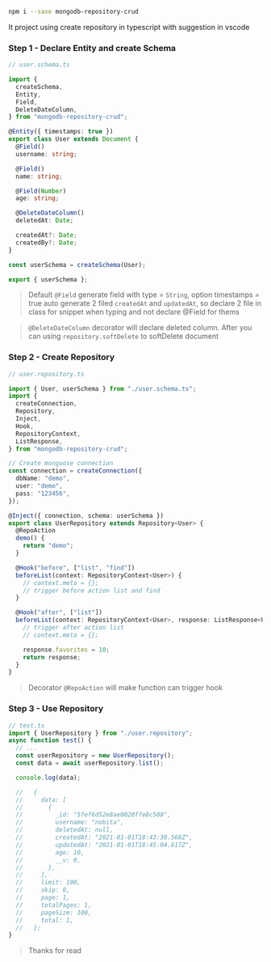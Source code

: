 ```bash
npm i --save mongodb-repository-crud
```

It project using create repository in typescript with suggestion in vscode

### Step 1 - Declare Entity and create Schema

```typescript
// user.schema.ts

import {
  createSchema,
  Entity,
  Field,
  DeleteDateColumn,
} from "mongodb-repository-crud";

@Entity({ timestamps: true })
export class User extends Document {
  @Field()
  username: string;

  @Field()
  name: string;

  @Field(Number)
  age: string;

  @DeleteDateColumn()
  deletedAt: Date;

  createdAt?: Date;
  createdBy?: Date;
}

const userSchema = createSchema(User);

export { userSchema };
```

> Default `@Field` generate field with type = `String`, option timestamps = true auto generate 2 filed `createdAt` and `updatedAt`, so declare 2 file in class for snippet when typing and not declare @Field for thems

> `@DeleteDateColumn` decorator will declare deleted column. After you can using `repository.softDelete` to softDelete document

### Step 2 - Create Repository

```typescript
// user.repository.ts

import { User, userSchema } from "./user.schema.ts";
import {
  createConnection,
  Repository,
  Inject,
  Hook,
  RepositoryContext,
  ListResponse,
} from "mongodb-repository-crud";

// Create mongoose connection
const connection = createConnection({
  dbName: "demo",
  user: "demo",
  pass: "123456",
});

@Inject({ connection, schema: userSchema })
export class UserRepository extends Repository<User> {
  @RepoAction
  demo() {
    return "demo";
  }

  @Hook("before", ["list", "find"])
  beforeList(context: RepositoryContext<User>) {
    // context.meta = {};
    // trigger before action list and find
  }

  @Hook("after", ["list"])
  beforeList(context: RepositoryContext<User>, response: ListResponse<User>) {
    // trigger after action list
    // context.meta = {};

    response.favorites = 10;
    return response;
  }
}
```

> Decorator `@RepoAction` will make function can trigger hook

### Step 3 - Use Repository

```typescript
// test.ts
import { UserRepository } from "./user.repository";
async function test() {
  // ...
  const userRepository = new UserRepository();
  const data = await userRepository.list();

  console.log(data);

  //   {
  //     data: [
  //       {
  //         _id: "5fef6d52e8ae0020ffe8c508",
  //         username: "nobita",
  //         deletedAt: null,
  //         createdAt: "2021-01-01T18:43:30.568Z",
  //         updatedAt: "2021-01-01T18:45:04.617Z",
  //         age: 10,
  //         __v: 0,
  //       },
  //     ],
  //     limit: 100,
  //     skip: 0,
  //     page: 1,
  //     totalPages: 1,
  //     pageSize: 100,
  //     total: 1,
  //   };
}
```

> Thanks for read
